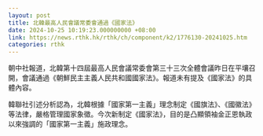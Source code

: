 ```yaml
---
layout: post
title: 北韓最高人民會議常委會通過《國家法》
date: 2024-10-25 10:19:23.000000000 +08:00
link: https://news.rthk.hk/rthk/ch/component/k2/1776130-20241025.htm
categories: rthk
---
```


朝中社報道，北韓第十四屆最高人民會議常委會第三十三次全體會議昨日在平壤召開，會議通過《朝鮮民主主義人民共和國國家法》。報道未有提及《國家法》的具體內容。

韓聯社引述分析認為，北韓根據「國家第一主義」理念制定《國旗法》、《國徽法》等法律，嚴格管理國家象徵。今次新制定《國家法》，目的是凸顯領袖金正恩執政以來強調的「國家第一主義」施政理念。
